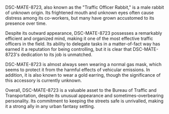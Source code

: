 DSC-MATE-8723, also known as the "Traffic Officer Rabbit," is a male rabbit of unknown origin. Its frightened mouth and unknown eyes often cause distress among its co-workers, but many have grown accustomed to its presence over time.

Despite its outward appearance, DSC-MATE-8723 possesses a remarkably efficient and organized mind, making it one of the most effective traffic officers in the field. Its ability to delegate tasks in a matter-of-fact way has earned it a reputation for being controlling, but it is clear that DSC-MATE-8723's dedication to its job is unmatched.

DSC-MATE-8723 is almost always seen wearing a normal gas mask, which seems to protect it from the harmful effects of vehicular emissions. In addition, it is also known to wear a gold earring, though the significance of this accessory is currently unknown.

Overall, DSC-MATE-8723 is a valuable asset to the Bureau of Traffic and Transportation, despite its unusual appearance and sometimes-overbearing personality. Its commitment to keeping the streets safe is unrivalled, making it a strong ally in any urban fantasy setting.
